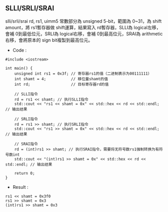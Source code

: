 ## SLLI/SRLI/SRAI
slli/srli/srai rd, rs1, uimm5 常數部分為 unsigned 5-bit，範圍為 0~31，為 shift amount，將 rs1暫存器做 shift運算，結果寫入 rd暫存器，SLLI為 logical左移，會補 0到最低位元，SRLI為 logical右移，會補 0到最高位元，SRAI為 arithmetic右移，會將原本的 sign bit複製到最高位元。

* Code :
```
#include <iostream>

int main() {
    unsigned int rs1 = 0x3f; // 寄存器rs1的值（二进制表示为00111111）
    int shamt = 4;           // 移位量shamt的值
    int rd;                  // 目标寄存器rd的值

    // SLLI指令
    rd = rs1 << shamt; // 执行SLLI指令
    std::cout << "rs1 << shamt = 0x" << std::hex << rd << std::endl; // 输出结果

    // SRLI指令
    rd = rs1 >> shamt; // 执行SRLI指令
    std::cout << "rs1 >> shamt = 0x" << std::hex << rd << std::endl; // 输出结果

    // SRAI指令
    rd = (int)rs1 >> shamt; // 执行SRAI指令，需要将无符号数rs1强制转换为有符号数int
    std::cout << "(int)rs1 >> shamt = 0x" << std::hex << rd << std::endl; // 输出结果

    return 0;
}
```


* Result :
```
rs1 << shamt = 0x3f0
rs1 >> shamt = 0x3
(int)rs1 >> shamt = 0x3
```
